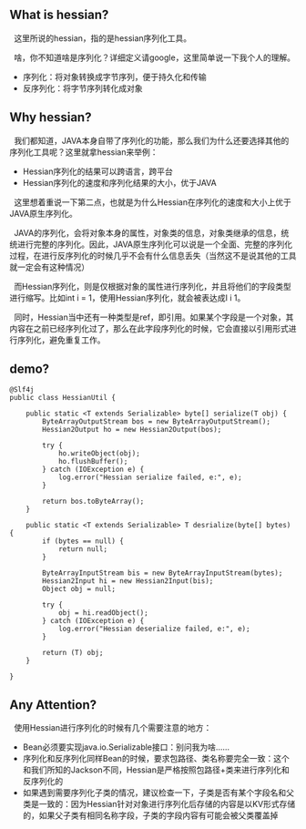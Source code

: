 ## What is hessian? ##

&nbsp;&nbsp;这里所说的hessian，指的是hessian序列化工具。

&nbsp;&nbsp;啥，你不知道啥是序列化？详细定义请google，这里简单说一下我个人的理解。

- 序列化：将对象转换成字节序列，便于持久化和传输
- 反序列化：将字节序列转化成对象

## Why hessian? ##

&nbsp;&nbsp;我们都知道，JAVA本身自带了序列化的功能，那么我们为什么还要选择其他的序列化工具呢？这里就拿hessian来举例：

- Hessian序列化的结果可以跨语言，跨平台
- Hessian序列化的速度和序列化结果的大小，优于JAVA

&nbsp;&nbsp;这里想着重说一下第二点，也就是为什么Hessian在序列化的速度和大小上优于JAVA原生序列化。

&nbsp;&nbsp;JAVA的序列化，会将对象本身的属性，对象类的信息，对象类继承的信息，统统进行完整的序列化。因此，JAVA原生序列化可以说是一个全面、完整的序列化过程，在进行反序列化的时候几乎不会有什么信息丢失（当然这不是说其他的工具就一定会有这种情况）

&nbsp;&nbsp;而Hessian序列化，则是仅根据对象的属性进行序列化，并且将他们的字段类型进行缩写。比如int i = 1，使用Hessian序列化，就会被表达成I i 1。

&nbsp;&nbsp;同时，Hessian当中还有一种类型是ref，即引用。如果某个字段是一个对象，其内容在之前已经序列化过了，那么在此字段序列化的时候，它会直接以引用形式进行序列化，避免重复工作。

## demo? ##

```
@Slf4j
public class HessianUtil {

    public static <T extends Serializable> byte[] serialize(T obj) {
        ByteArrayOutputStream bos = new ByteArrayOutputStream();
        Hessian2Output ho = new Hessian2Output(bos);

        try {
            ho.writeObject(obj);
            ho.flushBuffer();
        } catch (IOException e) {
            log.error("Hessian serialize failed, e:", e);
        }

        return bos.toByteArray();
    }

    public static <T extends Serializable> T desrialize(byte[] bytes) {
        if (bytes == null) {
            return null;
        }

        ByteArrayInputStream bis = new ByteArrayInputStream(bytes);
        Hessian2Input hi = new Hessian2Input(bis);
        Object obj = null;

        try {
            obj = hi.readObject();
        } catch (IOException e) {
            log.error("Hessian deserialize failed, e:", e);
        }

        return (T) obj;
    }

}
```

## Any Attention? ##

&nbsp;&nbsp;使用Hessian进行序列化的时候有几个需要注意的地方：

- Bean必须要实现java.io.Serializable接口：别问我为啥……
- 序列化和反序列化同样Bean的时候，要求包路径、类名称要完全一致：这个和我们所知的Jackson不同，Hessian是严格按照包路径+类来进行序列化和反序列化的
- 如果遇到需要序列化子类的情况，建议检查一下，子类是否有某个字段名和父类是一致的：因为Hessian针对对象进行序列化后存储的内容是以KV形式存储的，如果父子类有相同名称字段，子类的字段内容有可能会被父类覆盖掉


